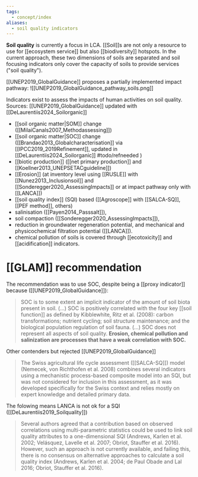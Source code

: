 ```yaml
---
tags:
  - concept/index
aliases:
  - soil quality indicators
---
```

**Soil quality** is currently a focus in LCA. [[Soil]]s are not only a resource to use for [[ecosystem service]] but also [[biodiversity]] hotspots. In the current approach, these two dimensions of soils are separated and soil focusing indicators only cover the capacity of soils to provide services ("soil quality").

[[UNEP2019_GlobalGuidance]] proposes a partially implemented impact pathway:
![[UNEP2019_GlobalGuidance_pathway_soils.png]]

Indicators exist to assess the impacts of human activities on soil quality. Sources: [[UNEP2019_GlobalGuidance]] updated with [[DeLaurentiis2024_Soilorganic]]
- [[soil organic matter|SOM]] change ([[MilaiCanals2007_Methodassessing]])
- [[soil organic matter|SOC]] change ([[Brandao2013_Globalcharacterisation]] via [[IPCC2019_2019Refinement]], updated in [[DeLaurentiis2024_Soilorganic]] #todo/refneeded )
- [[biotic production]] ([[net primary production]] and [[Koellner2013_UNEPSETACguideline]])
- [[Erosion]] (at inventory level using [[RUSLE]] with [[Nunez2013_Inclusionsoil]] and [[Sonderegger2020_AssessingImpacts]] or at impact pathway only with [[LANCA]])
- [[soil quality index]] (SQI) based ([[Agroscope]] with [[SALCA-SQ]], [[PEF method]], others)
- salinisation ([[Payen2014_Passsalt]]), 
- soil compaction ([[Sonderegger2020_AssessingImpacts]]), 
- reduction in groundwater regeneration potential, and mechanical and physicochemical filtration potential ([[LANCA]]).
- chemical pollution of soils is covered through [[ecotoxicity]] and [[acidification]] indicators.

# [[GLAM]] recommendation
The recommendation was to use SOC, despite being a [[proxy indicator]] because ([[UNEP2019_GlobalGuidance]]):
> SOC is to some extent an implicit indicator of the amount of soil biota present in soil. (...) SOC is positively correlated with the four key [[soil function]] as defined by Kibblewhite, Ritz et al. (2008): carbon transformations; nutrient cycling; soil structure maintenance; and the biological population regulation of soil fauna. (...) SOC does not represent all aspects of soil quality. **Erosion, chemical pollution and salinization are processes that have a weak correlation with SOC.**

Other contenders but rejected [[UNEP2019_GlobalGuidance]]
> The Swiss agricultural life cycle assessment ([[SALCA-SQ]]) model (Nemecek, von Richthofen et al. 2008) combines several indicators using a mechanistic process-based composite model into an SQI, but was not considered for inclusion in this assessment, as it was developed specifically for the Swiss context and relies mostly on expert knowledge and detailed primary data.

The folowing means LANCA is not ok for a SQI ([[DeLaurentiis2019_Soilquality]])
> Several authors agreed that a contribution based on observed correlations using multi-parametric statistics could be used to link soil quality attributes to a one-dimensional SQI (Andrews, Karlen et al. 2002; Velásquez, Lavelle et al. 2007; Obriot, Stauffer et al. 2016). However, such an approach is not currently available, and failing this, there is no consensus on alternative approaches to calculate a soil quality index (Andrews, Karlen et al. 2004; de Paul Obade and Lal 2016; Obriot, Stauffer et al. 2016).